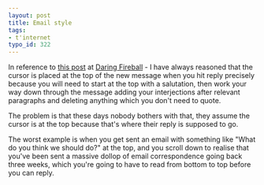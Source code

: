 ```yaml
---
layout: post
title: Email style
tags:
- t'internet
typo_id: 322
---
```

In reference to [this post](http://daringfireball.net/2007/07/on_top) at [Daring Fireball](http://daringfireball.net) - I have always reasoned that the cursor is placed at the top of the new message when you hit reply precisely because you will need to start at the top with a salutation, then work your way down through the message adding your interjections after relevant paragraphs and deleting anything which you don't need to quote.

The problem is that these days nobody bothers with that, they assume the cursor is at the top because that's where their reply is supposed to go.

The worst example is when you get sent an email with something like "What do you think we should do?" at the top, and you scroll down to realise that you've been sent a massive dollop of email correspondence going back three weeks, which you're going to have to read from bottom to top before you can reply.
